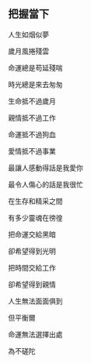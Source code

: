 ## 把握當下

人生如烟似夢

歲月風捲殘雲

命運總是苟延殘喘

時光總是來去匆匆

生命抵不過歲月

親情抵不過工作

命運抵不過狗血

愛情抵不過事業

最讓人感動得話是我愛你

最令人傷心的話是我很忙


在生存和精采之間

有多少靈魂在徬徨

把命運交給黑暗

卻希望得到光明

把時間交給工作

卻希望得到親情

人生無法面面俱到

但平衡爾

命運無法選擇出處

為不磋陀
